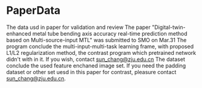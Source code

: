 # PaperData
The data usd in paper for validation and review
The paper "Digital-twin-enhanced metal tube bending axis accuracy real-time prediction method based on Multi-source-input MTL" was submitted to SMO on Mar.31
The program conclude the multi-input-multi-task learning frame, with proposed L1/L2 regularization method, the contrast program which pretrained network didn't with in it. If you wish, contact sun_chang@zju.edu.cn
The dataset conclude the used feature enchaned image set. If you need the padding dataset or other set uesd in this paper for contrast, pleasure contact sun_chang@zju.edu.cn.
